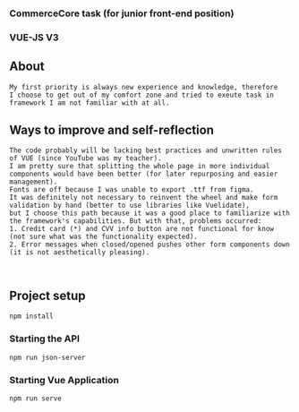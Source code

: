 ### CommerceCore task (for junior front-end position)
### VUE-JS V3


## About
```
My first priority is always new experience and knowledge, therefore 
I choose to get out of my comfort zone and tried to exeute task in framework I am not familiar with at all.
```
## Ways to improve and self-reflection
```
The code probably will be lacking best practices and unwritten rules of VUE (since YouTube was my teacher). 
I am pretty sure that splitting the whole page in more individual components would have been better (for later repurposing and easier management).
Fonts are off because I was unable to export .ttf from figma. 
It was definitely not necessary to reinvent the wheel and make form validation by hand (better to use libraries like Vuelidate),
but I choose this path because it was a good place to familiarize with the framework's capabilities. But with that, problems occurred: 
1. Credit card (*) and CVV info button are not functional for know (not sure what was the functionality expected). 
2. Error messages when closed/opened pushes other form components down (it is not aesthetically pleasing).

  
```
## Project setup
```
npm install
```

### Starting the API
```
npm run json-server
```

### Starting Vue Application
```
npm run serve
```

